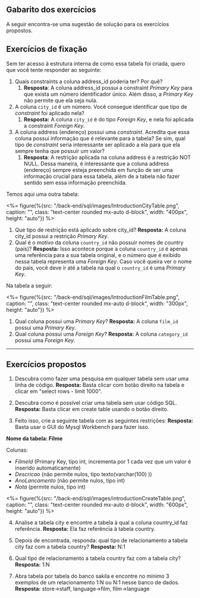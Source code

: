 ## Gabarito dos exercícios

A seguir encontra-se uma sugestão de solução para os exercícios propostos.

## Exercícios de fixação

Sem ter acesso à estrutura interna de como essa tabela foi criada, quero que você tente responder ao seguinte:

1. Quais constraints a coluna address_id poderia ter? Por quê?
    1. **Resposta**: A coluna address_id possui a constraint *Primary Key* para que exista um número identificador único. Além disso, a *Primary Key* não permite que ela seja nula.
2. A coluna `city_id` é um número. Você consegue identificar que tipo de *constraint* foi aplicado nela? 
    1. **Resposta:** A coluna `city_id` é do tipo _Foreign Key_, e nela foi aplicada a constraint _Foreign Key_.
3. A coluna address (endereço) possui uma *constraint*. Acredita que essa coluna possui informação que é relevante para a tabela? Se sim, qual tipo de *constraint* seria interessante ser aplicado a ela para que ela sempre tenha que possuir um valor?
    1. **Resposta**: A restrição aplicada na coluna address é a restrição NOT NULL. Dessa maneira, é interessante que a coluna address (endereço) sempre esteja preenchida em função de ser uma informação crucial para essa tabela, além de a tabela não fazer sentido sem essa informação preenchida.

Temos aqui uma outra tabela:


<%= figure(%{src: "/back-end/sql/images/IntroductionCityTable.png", caption: "", class: "text-center rounded mx-auto d-block", width: "400px", height: "auto"}) %>



1. Que tipo de restrição está aplicado sobre city_id? 
    **Resposta:** A coluna city_id possui a restrição _Primary Key_.
2. Qual é o motivo da coluna `country_id` não possuir nomes de country (país)? 
    **Resposta:** Isso acontece porque a coluna `country_id` é apenas uma referência para a sua tabela original, e o número que é exibido nessa tabela representa uma _Foreign Key_. Caso você queira ver o nome do país, você deve ir até a tabela na qual o `country_id` é uma _Primary Key_.

Na tabela a seguir:

<%= figure(%{src: "/back-end/sql/images/IntroductionFilmTable.png", caption: "", class: "text-center rounded mx-auto d-block", width: "300px", height: "auto"}) %>

1. Qual coluna possui uma _Primary Key_?
    **Resposta:** A coluna `film_id` possui uma _Primary Key_.
2. Qual coluna possui uma _Foreign Key_?
    **Resposta:** A coluna `category_id` possui uma _Foreign Key_.

---

## Exercícios propostos

1. Descubra como fazer uma pesquisa em qualquer tabela sem usar uma linha de código.
    **Resposta:** Basta clicar com botão direito na tabela e clicar em "select rows - limit 1000".

2. Descubra como é possível criar uma tabela sem usar código SQL.
    **Resposta:** Basta clicar em create table usando o botão direito.
3. Feito isso, crie a seguinte tabela com as seguintes restrições:
    **Resposta:** Basta usar o GUI do Mysql Workbench para fazer isso.


**Nome da tabela: Filme**

Colunas: 

* *FilmeId* (Primary Key, tipo int, incrementa por 1 cada vez que um valor é inserido automaticamente)
* *Descricao* (não permite nulos, tipo texto(varchar(100) ))
* *AnoLancamento* (não permite nulos, tipo int)
* *Nota* (permite nulos, tipo int)


<%= figure(%{src: "/back-end/sql/images/introductionCreateTable.png", caption: "", class: "text-center rounded mx-auto d-block", width: "600px", height: "auto"}) %>


4. Analise a tabela city e encontre a tabela à qual a coluna country_id faz referência.
    **Resposta:** Ela faz referência à tabela country.

5. Depois de encontrada, responda: qual tipo de relacionamento a tabela city faz com a tabela country?
    **Resposta:** N:1

6. Qual tipo de relacionamento a tabela country faz com a tabela city?
    **Resposta:** 1:N

7. Abra tabela por tabela do banco sakila e encontre no mínimo 3 exemplos de um relacionamento 1:N ou N:1 nesse banco de dados.
    **Resposta:** store->staff, language->film, film->language
